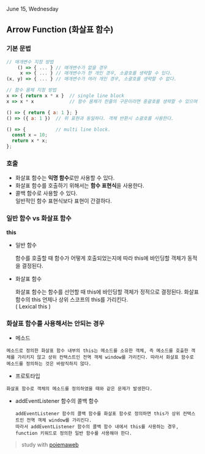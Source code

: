 June 15, Wednesday

## Arrow Function (화살표 함수)

### 기본 문법

```javascript
// 매개변수 지정 방법
    () => { ... } // 매개변수가 없을 경우
     x => { ... } // 매개변수가 한 개인 경우, 소괄호를 생략할 수 있다.
(x, y) => { ... } // 매개변수가 여러 개인 경우, 소괄호를 생략할 수 없다.

// 함수 몸체 지정 방법
x => { return x * x }  // single line block
x => x * x             // 함수 몸체가 한줄의 구문이라면 중괄호를 생략할 수 있으며 암묵적으로 return된다. 위 표현과 동일하다.

() => { return { a: 1 }; }
() => ({ a: 1 })  // 위 표현과 동일하다. 객체 반환시 소괄호를 사용한다.

() => {           // multi line block.
  const x = 10;
  return x * x;
};
```

### 호출

- 화살표 함수는 **익명 함수**로만 사용할 수 있다.
- 화살표 함수를 호출하기 위해서는 **함수 표현식**을 사용한다.
- 콜백 함수로 사용할 수 있다.  
  일반적인 함수 표현식보다 표현이 간결하다.

### 일반 함수 vs 화살표 함수

**this**

- 일반 함수

  함수를 호출할 때 함수가 어떻게 호출되었는지에 따라 this에 바인딩할 객체가 동적을 결정된다.

- 화살표 함수

  화살표 함수는 함수를 선언할 때 this에 바인딩할 객체가 정적으로 결정된다. 화살표 함수의 this 언제나 상위 스코프의 this를 가리킨다.  
  ( Lexical this )

### 화살표 함수를 사용해서는 안되는 경우

- 메소드

```
메소드로 정의한 화살표 함수 내부의 this는 메소드를 소유한 객체, 즉 메소드를 호출한 객체를 가리키지 않고 상위 컨택스트인 전역 객체 window를 가리킨다. 따라서 화살표 함수로 메소드를 정의하는 것은 바람직하지 않다.
```

- 프로토타입

```
화살표 함수로 객체의 메소드를 정의하였을 때와 같은 문제가 발생한다.
```

- addEventListener 함수의 콜백 함수
  ```
  addEventListener 함수의 콜백 함수를 화살표 함수로 정의하면 this가 상위 컨택스트인 전역 객체 window를 가리킨다.
  따라서 addEventListener 함수의 콜백 함수 내에서 this를 사용하는 경우, function 키워드로 정의한 일반 함수를 사용해야 한다.
  ```

> study with [poiemaweb](https://poiemaweb.com/es6-arrow-function)
